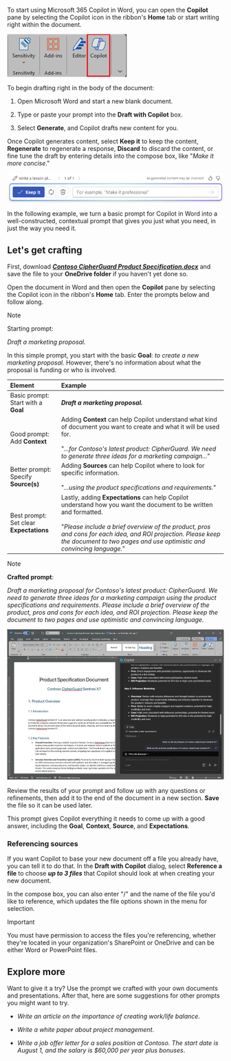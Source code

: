 
To start using Microsoft 365 Copilot in Word, you can open the **Copilot** pane by selecting the Copilot icon in the ribbon's **Home** tab or start writing right within the document.

![Screenshot of the Copilot icon in the Word ribbon.](../media/copilot-ribbon-word.png)

To begin drafting right in the body of the document:

1. Open Microsoft Word and start a new blank document.

1. Type or paste your prompt into the **Draft with Copilot** box.

1. Select **Generate**, and Copilot drafts new content for you.

Once Copilot generates content, select **Keep it** to keep the content, **Regenerate** to regenerate a response, **Discard** to discard the content, or fine tune the draft by entering details into the compose box, like "_Make it more concise_."

![Screenshot of the options bar after using Draft with Copilot in Word.](../media/copilot-prompt-box-word.png)

In the following example, we turn a basic prompt for Copilot in Word into a well-constructed, contextual prompt that gives you just what you need, in just the way you need it.

## Let's get crafting

First, download **_[Contoso CipherGuard Product Specification.docx](https://go.microsoft.com/fwlink/?linkid=2269123)_** and save the file to your **OneDrive folder** if you haven't yet done so.

Open the document in Word and then open the **Copilot** pane by selecting the Copilot icon in the ribbon's **Home** tab. Enter the prompts below and follow along.

> [!NOTE]
> Starting prompt:
>
> _Draft a marketing proposal._

In this simple prompt, you start with the basic **Goal**: _to create a new marketing proposal._ However, there's no information about what the proposal is funding or who is involved.

| Element | Example |
| :------ | :------- |
| Basic prompt: <br>Start with a **Goal** | **_Draft a marketing proposal._** |
| Good prompt: <br>Add **Context** | Adding **Context** can help Copilot understand what kind of document you want to create and what it will be used for.<br><br>"_...for Contoso's latest product: CipherGuard. We need to generate three ideas for a marketing campaign..._" |
| Better prompt: <br>Specify **Source(s)** | Adding **Sources** can help Copilot where to look for specific information.<br><br>"_...using the product specifications and requirements._" |
| Best prompt: <br>Set clear **Expectations** | Lastly, adding **Expectations** can help Copilot understand how you want the document to be written and formatted.<br><br>"_Please include a brief overview of the product, pros and cons for each idea, and ROI projection. Please keep the document to two pages and use optimistic and convincing language._" |

> [!NOTE]
> **Crafted prompt**:
>
> _Draft a marketing proposal for Contoso's latest product: CipherGuard. We need to generate three ideas for a marketing campaign using the product specifications and requirements. Please include a brief overview of the product, pros and cons for each idea, and ROI projection. Please keep the document to two pages and use optimistic and convincing language._

[![Screenshot the crafted prompt results against the sample document using Copilot in Word.](../media/copilot-draft-results-word.png)](../media/copilot-draft-results-word.png#lightbox)

Review the results of your prompt and follow up with any questions or refinements, then add it to the end of the document in a new section. **Save** the file so it can be used later.

This prompt gives Copilot everything it needs to come up with a good answer, including the **Goal**, **Context**, **Source**, and **Expectations**. 

### Referencing sources

If you want Copilot to base your new document off a file you already have, you can tell it to do that. In the **Draft with Copilot** dialog, select **Reference a file** to choose **_up to 3 files_** that Copilot should look at when creating your new document.

In the compose box, you can also enter "/" and the name of the file you'd like to reference, which updates the file options shown in the menu for selection.

> [!IMPORTANT]
> You must have permission to access the files you're referencing, whether they're located in your organization's SharePoint or OneDrive and can be either Word or PowerPoint files.

## Explore more

Want to give it a try? Use the prompt we crafted with your own documents and presentations. After that, here are some suggestions for other prompts you might want to try.

- _Write an article on the importance of creating work/life balance_.

- _Write a white paper about project management_.

- _Write a job offer letter for a sales position at Contoso. The start date is August 1, and the salary is $60,000 per year plus bonuses_.
